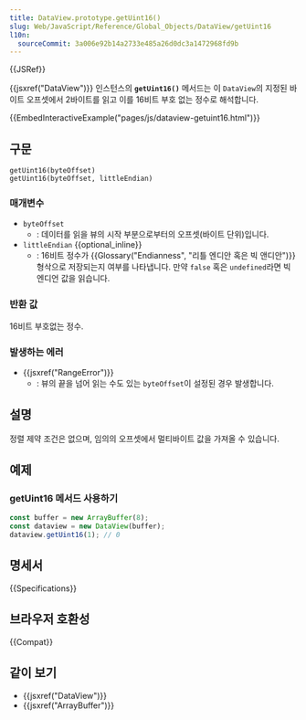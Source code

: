 ```yaml
---
title: DataView.prototype.getUint16()
slug: Web/JavaScript/Reference/Global_Objects/DataView/getUint16
l10n:
  sourceCommit: 3a006e92b14a2733e485a26d0dc3a1472968fd9b
---
```


{{JSRef}}

{{jsxref("DataView")}} 인스턴스의 **`getUint16()`** 메서드는 이 `DataView`의 지정된 바이트 오프셋에서
2바이트를 읽고 이를 16비트 부호 없는 정수로 해석합니다.

{{EmbedInteractiveExample("pages/js/dataview-getuint16.html")}}

## 구문

```js-nolint
getUint16(byteOffset)
getUint16(byteOffset, littleEndian)
```

### 매개변수

- `byteOffset`
  - : 데이터를 읽을 뷰의 시작 부분으로부터의 오프셋(바이트 단위)입니다.
- `littleEndian` {{optional_inline}}
  - : 16비트 정수가 {{Glossary("Endianness", "리틀 엔디안 혹은 빅 앤디안")}} 형삭으로 저장되는지 여부를
  나타냅니다. 만약 `false` 혹은 `undefined`라면 빅 엔디언 값을 읽습니다.

### 반환 값

16비트 부호없는 정수.

### 발생하는 에러

- {{jsxref("RangeError")}}
  - : 뷰의 끝을 넘어 읽는 수도 있는 `byteOffset`이 설정된 경우 발생합니다.

## 설명

정렬 제약 조건은 없으며, 임의의 오프셋에서 멀티바이트 값을 가져올 수 있습니다.

## 예제

### getUint16 메서드 사용하기

```js
const buffer = new ArrayBuffer(8);
const dataview = new DataView(buffer);
dataview.getUint16(1); // 0
```

## 명세서

{{Specifications}}

## 브라우저 호환성

{{Compat}}

## 같이 보기

- {{jsxref("DataView")}}
- {{jsxref("ArrayBuffer")}}
